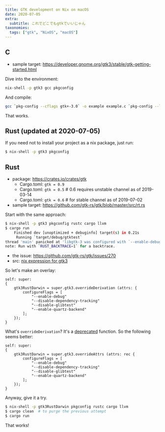 ```yaml
---
title: GTK development on Nix on macOS
date: 2020-07-05
extra:
  subtitle: これでどこでもgtkでいいじゃん
taxonomies:
  tags: ["gtk", "NixOS", "macOS"]
---
```


## C

- sample target: https://developer.gnome.org/gtk3/stable/gtk-getting-started.html

Dive into the environment:

```sh
nix-shell -p gtk3 gcc pkgconfig
```

And compile:
```sh
gcc `pkg-config --cflags gtk+-3.0` -o example example.c `pkg-config --libs gtk+-3.0`
```

That works.

## Rust (updated at 2020-07-05)

If you need not to install your project as a nix package, just run:

```sh
$ nix-shell -p gtk3 pkgconfig
```

## Rust

- package: https://crates.io/crates/gtk  
   - Cargo.toml: `gtk = 0.9`
   - Cargo.toml: `gtk = 0.5`  # 0.6 requires unstable channel as of 2019-03-14
   - Cargo.toml: `gtk = 0.6`  # for stable channel as of 2019-07-02
- sample target: https://github.com/gtk-rs/gtk/blob/master/src/rt.rs

Start with the same approach:

```sh
$ nix-shell -p gtk3 pkgconfig rustc cargo llvm
$ cargo run
    Finished dev [unoptimized + debuginfo] target(s) in 0.21s                                       
     Running `target/debug/gtktest`
thread 'main' panicked at 'libgtk-3 was configured with `--enable-debug=no`. See https://github.com/gtk-rs/gtk/issues/270 for details', ~/.cargo/registry/src/github.com-1ecc6299db9ec823/gtk-0.5.0/src/rt.rs:137:13
note: Run with `RUST_BACKTRACE=1` for a backtrace.
```

- the issue: https://github.com/gtk-rs/gtk/issues/270
- src:  [nix expression for gtk3](https://github.com/NixOS/nixpkgs/blob/master/pkgs/development/libraries/gtk/3.x.nix)


So let's make an overlay:

```
self: super:
{
    gtk3RustDarwin = super.gtk3.overrideDerivation (attrs: { 
        configureFlags = [
            "--enable-debug"
            "--disable-dependency-tracking"
            "--disable-glibtest"
            "--enable-quartz-backend"
        ];
    });
}
```

What's `overrideDerivation`? It's a [deprecated](https://nixos.org/nixpkgs/manual/#sec-pkg-overrideDerivation) function.
So the following seems better:

```
self: super:
{
    gtk3RustDarwin = super.gtk3.overrideAttrs (attrs: rec {
        configureFlags = [
            "--enable-debug"
            "--disable-dependency-tracking"
            "--disable-glibtest"
            "--enable-quartz-backend"
        ];
    });
}
```

Anyway, give it a try.

```sh
$ nix-shell -p gtk3RustDarwin pkgconfig rustc cargo llvm
$ cargo clean  # to purge the previous attempt
$ cargo run
```

That works!

